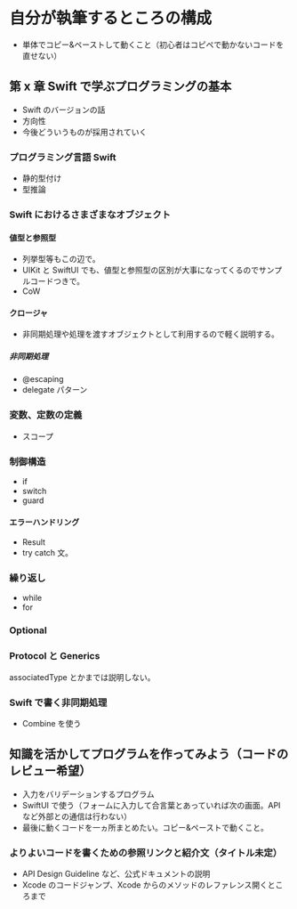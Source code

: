 # 自分が執筆するところの構成

- 単体でコピー&ペーストして動くこと（初心者はコピペで動かないコードを直せない）

## 第 x 章 Swift で学ぶプログラミングの基本

- Swift のバージョンの話
- 方向性
- 今後どういうものが採用されていく

### プログラミング言語 Swift

- 静的型付け
- 型推論

### Swift におけるさまざまなオブジェクト

#### 値型と参照型

- 列挙型等もこの辺で。
- UIKit と SwiftUI でも、値型と参照型の区別が大事になってくるのでサンプルコードつきで。
- CoW

#### クロージャ

- 非同期処理や処理を渡すオブジェクトとして利用するので軽く説明する。

##### 非同期処理

- @escaping
- delegate パターン

### 変数、定数の定義

- スコープ

### 制御構造

- if
- switch
- guard

#### エラーハンドリング

- Result
- try catch 文。

### 繰り返し

- while
- for

### Optional

### Protocol と Generics

associatedType とかまでは説明しない。

### Swift で書く非同期処理

- Combine を使う

## 知識を活かしてプログラムを作ってみよう（コードのレビュー希望）

- 入力をバリデーションするプログラム
- SwiftUI で使う（フォームに入力して合言葉とあっていれば次の画面。API など外部との通信は行わない）
- 最後に動くコードを一ヵ所まとめたい。コピー&ペーストで動くこと。

### よりよいコードを書くための参照リンクと紹介文（タイトル未定）

- API Design Guideline など、公式ドキュメントの説明
- Xcode のコードジャンプ、Xcode からのメソッドのレファレンス開くところまで
